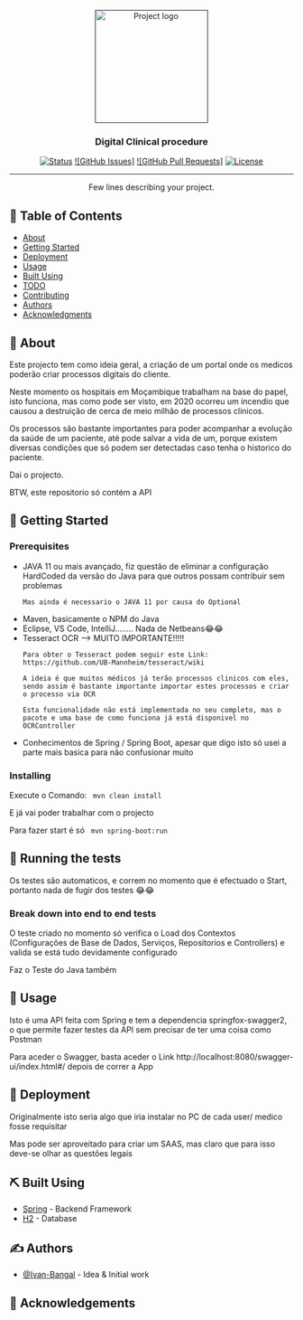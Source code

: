 <p align="center">
  <a href="" rel="noopener">
 <img width=200px height=200px src="https://i.imgur.com/6wj0hh6.jpg" alt="Project logo"></a>
</p>

<h3 align="center">Digital Clinical procedure</h3>

<div align="center">

[![Status](https://img.shields.io/badge/status-active-success.svg)]()
[![GitHub Issues]](https://github.com/Ivan-Bangal/MedicalProcess_Back/issues)
[![GitHub Pull Requests]](https://github.com/Ivan-Bangal/MedicalProcess_Back/pulls)
[![License](https://img.shields.io/badge/license-MIT-blue.svg)](/LICENSE)

</div>

---

<p align="center"> Few lines describing your project.
    <br> 
</p>

## 📝 Table of Contents

- [About](#about)
- [Getting Started](#getting_started)
- [Deployment](#deployment)
- [Usage](#usage)
- [Built Using](#built_using)
- [TODO](../TODO.md)
- [Contributing](../CONTRIBUTING.md)
- [Authors](#authors)
- [Acknowledgments](#acknowledgement)

## 🧐 About <a name = "about"></a>

Este projecto tem como ideia geral, a criação de um portal onde os medicos poderão criar processos digitais do cliente.

Neste momento os hospitais em Moçambique trabalham na base do papel, isto funciona, mas como pode ser visto, em 2020 ocorreu um incendio que causou a destruição de cerca de meio milhão de processos clinicos.

Os processos são bastante importantes para poder acompanhar a evolução da saúde de um paciente, até pode salvar a vida de um, porque existem diversas condições que só podem ser detectadas caso tenha o historico do paciente.

Dai o projecto.

BTW, este repositorio só contém a API

## 🏁 Getting Started <a name = "getting_started"></a>

### Prerequisites

<ul>
  <li>
    JAVA 11 ou mais avançado, fiz questão de eliminar a configuração HardCoded da versão do Java para que outros possam contribuir sem problemas

    Mas ainda é necessario o JAVA 11 por causa do Optional 
  </li>
  <li>
    Maven, basicamente o NPM do Java 
  </li>
  <li>
    Eclipse, VS Code, IntelliJ........ Nada de Netbeans😂😂
  </li>
  <li>
    Tesseract OCR --> MUITO IMPORTANTE!!!!!

    Para obter o Tesseract podem seguir este Link: https://github.com/UB-Mannheim/tesseract/wiki 

    A ideia é que muitos médicos já terão processos clinicos com eles, sendo assim é bastante importante importar estes processos e criar o processo via OCR

    Esta funcionalidade não está implementada no seu completo, mas o pacote e uma base de como funciona já está disponivel no OCRController
  </li>
  <li>
    Conhecimentos de Spring / Spring Boot, apesar que digo isto só usei a parte mais basica para não confusionar muito
  </li>


</ul>

### Installing

Execute o Comando: <code> mvn clean install </code>

E já vai poder trabalhar com o projecto

Para fazer start é só <code> mvn spring-boot:run </code>


## 🔧 Running the tests <a name = "tests"></a>

Os testes são automaticos, e correm no momento que é efectuado o Start, portanto nada de fugir dos testes 😂😂

### Break down into end to end tests

O teste criado no momento só verifica o Load dos Contextos (Configurações de Base de Dados, Serviços, Repositorios e Controllers) e valida se está tudo devidamente configurado

Faz o Teste do Java também

## 🎈 Usage <a name="usage"></a>

Isto é uma API feita com Spring e tem a dependencia springfox-swagger2, o que permite fazer testes da API sem precisar de ter uma coisa como Postman 

Para aceder o Swagger, basta aceder o Link http://localhost:8080/swagger-ui/index.html#/ depois de correr a App

## 🚀 Deployment <a name = "deployment"></a>

Originalmente isto seria algo que iria instalar no PC de cada user/ medico fosse requisitar

Mas pode ser aproveitado para criar um SAAS, mas claro que para isso deve-se olhar as questões legais

## ⛏️ Built Using <a name = "built_using"></a>

- [Spring](https://spring.io/projects/spring-boot) - Backend Framework
- [H2](https://www.h2database.com/html/main.html) - Database

## ✍️ Authors <a name = "authors"></a>

- [@Ivan-Bangal](https://github.com/Ivan-Bangal/) - Idea & Initial work


## 🎉 Acknowledgements <a name = "acknowledgement"></a>

